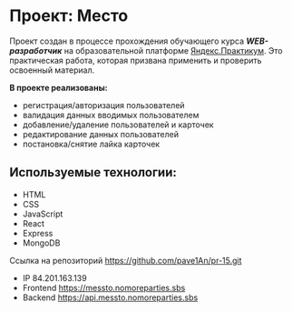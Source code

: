 # Проект: Место
Проект создан в процессе прохождения обучающего курса ***WEB-разработчик*** на образовательной платформе [Яндекс.Практикум](https://practicum.yandex.ru/ "Перейти").
Это практическая работа, которая призвана применить и проверить освоенный материал.

**В проекте реализованы:**
* регистрация/авторизация пользователей
* валидация данных вводимых пользователем
* добавление/удаление пользователей и карточек
* редактирование данных пользователей
* постановка/cнятие лайка карточек

## Используемые технологии:
* HTML
* CSS
* JavaScript
* React
* Express
* MongoDB

Ссылка на репозиторий https://github.com/pave1An/pr-15.git

* IP  84.201.163.139
* Frontend  https://messto.nomoreparties.sbs
* Backend  https://api.messto.nomoreparties.sbs